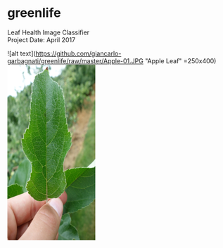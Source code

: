 # greenlife  
Leaf Health Image Classifier  
Project Date: April 2017  

![alt text](https://github.com/giancarlo-garbagnati/greenlife/raw/master/Apple-01.JPG "Apple Leaf" =250x400)  
<img src="https://github.com/giancarlo-garbagnati/greenlife/raw/master/Apple-01.JPG" alt="Apple Leaf" width="200" height="400"/>  

